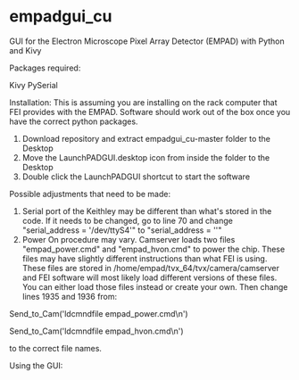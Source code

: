 # empadgui_cu
GUI for the Electron Microscope Pixel Array Detector (EMPAD) with Python and Kivy

Packages required:

Kivy
PySerial

Installation:
This is assuming you are installing on the rack computer that FEI provides with the EMPAD.  Software should work out of the box once you have the correct python packages.

1) Download repository and extract empadgui_cu-master folder to the Desktop
2) Move the LaunchPADGUI.desktop icon from inside the folder to the Desktop
3) Double click the LaunchPADGUI shortcut to start the software

Possible adjustments that need to be made:

1) Serial port of the Keithley may be different than what's stored in the code.  If it needs to be changed, go to line 70 and change "serial_address = '/dev/ttyS4'" to "serial_address = '<insert port address here>'"
2) Power On procedure may vary.  Camserver loads two files "empad_power.cmd" and "empad_hvon.cmd" to power the chip.  These files may have slightly different instructions than what FEI is using.  These files are stored in /home/empad/tvx_64/tvx/camera/camserver and FEI software will most likely load different versions of these files.  You can either load those files instead or create your own.  Then change lines 1935 and 1936 from:
  
  Send_to_Cam('ldcmndfile empad_power.cmd\n')
            
  Send_to_Cam('ldcmndfile empad_hvon.cmd\n')
  
to the correct file names.

Using the GUI:
